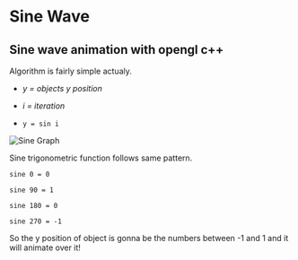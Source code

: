# Sine Wave

## Sine wave animation with opengl c++

Algorithm is fairly simple actualy.

- *y = objects y position*

- *i = iteration*

- `y = sin i`

![Sine Graph](https://upload.wikimedia.org/wikipedia/commons/thumb/0/02/Simple_sine_wave.svg/1200px-Simple_sine_wave.svg.png "Sine Graph")

Sine trigonometric function follows same pattern.

```
sine 0 = 0

sine 90 = 1

sine 180 = 0

sine 270 = -1
```

So the y position of object is gonna be the numbers between -1 and 1 and it will animate over it!